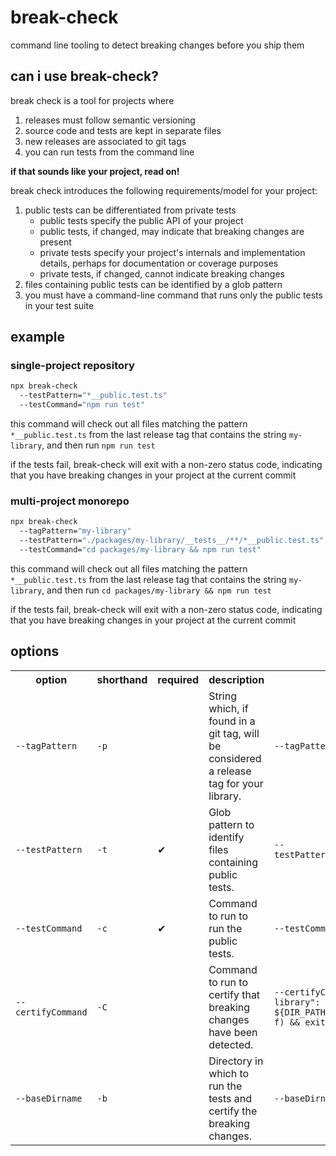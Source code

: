 # break-check

command line tooling to detect breaking changes before you ship them

## can i use break-check?

break check is a tool for projects where
 
1. releases must follow semantic versioning
2. source code and tests are kept in separate files
3. new releases are associated to git tags
4. you can run tests from the command line

**if that sounds like your project, read on!**

break check introduces the following requirements/model for your project:

1. public tests can be differentiated from private tests
   - public tests specify the public API of your project
   - public tests, if changed, may indicate that breaking changes are present
   - private tests specify your project's internals and implementation details, perhaps for documentation or coverage purposes
   - private tests, if changed, cannot indicate breaking changes
2. files containing public tests can be identified by a glob pattern
3. you must have a command-line command that runs only the public tests in your test suite

## example

### single-project repository
```bash
npx break-check 
  --testPattern="*__public.test.ts" 
  --testCommand="npm run test"
```

this command will check out all files matching the pattern `*__public.test.ts` from the last release tag that contains the string `my-library`, and then run `npm run test`

if the tests fail, break-check will exit with a non-zero status code, indicating that you have breaking changes in your project at the current commit

### multi-project monorepo
```bash
npx break-check 
  --tagPattern="my-library" 
  --testPattern="./packages/my-library/__tests__/**/*__public.test.ts" 
  --testCommand="cd packages/my-library && npm run test"
```

this command will check out all files matching the pattern `*__public.test.ts` from the last release tag that contains the string `my-library`, and then run `cd packages/my-library && npm run test`

if the tests fail, break-check will exit with a non-zero status code, indicating that you have breaking changes in your project at the current commit

## options

<!--gen-->
<!--cli-options HASH-->
<table>
  <tr>
    <th>option</th>
    <th>shorthand</th>
    <th>required</th>
    <th>description</th>
    <th>example</th>
  </tr>
  <tr>
    <td><code>--tagPattern</code></td>
    <td><code>-p</code></td>
    <td></td>
    <td>String which, if found in a git tag, will be considered a release tag for your library.</td>
    <td><code>--tagPattern="my-library"</code></td>
  </tr>
  <tr>
    <td><code>--testPattern</code></td>
    <td><code>-t</code></td>
    <td>✔</td>
    <td>Glob pattern to identify files containing public tests.</td>
    <td><code>--testPattern="*__public.test.ts"</code></td>
  </tr>
  <tr>
    <td><code>--testCommand</code></td>
    <td><code>-c</code></td>
    <td>✔</td>
    <td>Command to run to run the public tests.</td>
    <td><code>--testCommand="npm run test"</code></td>
  </tr>
  <tr>
    <td><code>--certifyCommand</code></td>
    <td><code>-C</code></td>
    <td></td>
    <td>Command to run to certify that breaking changes have been detected.</td>
    <td><code>--certifyCommand="grep -q '"my-library": major' $(find ${DIR_PATH}/.changesets -type f) && exit 0 || exit 1"</code></td>
  </tr>
  <tr>
    <td><code>--baseDirname</code></td>
    <td><code>-b</code></td>
    <td></td>
    <td>Directory in which to run the tests and certify the breaking changes.</td>
    <td><code>--baseDirname="."</code></td>
</table>
<!--gen-->
